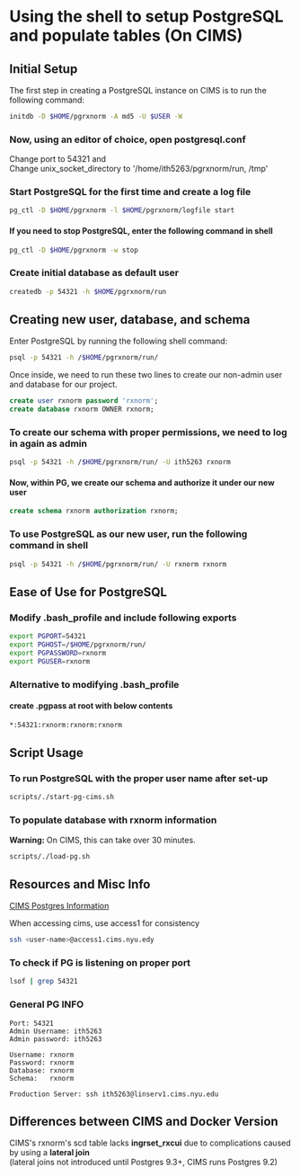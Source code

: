 # Using the shell to setup PostgreSQL and populate tables (On CIMS)

## Initial Setup

The first step in creating a PostgreSQL instance on CIMS is to run the following command:

```sh
initdb -D $HOME/pgrxnorm -A md5 -U $USER -W
```

### Now, using an editor of choice, open  **postgresql.conf**

Change port to 54321 and \
Change unix_socket_directory to '/home/ith5263/pgrxnorm/run, /tmp'

### Start PostgreSQL for the first time and create a log file

```sh
pg_ctl -D $HOME/pgrxnorm -l $HOME/pgrxnorm/logfile start
```

#### If you need to stop PostgreSQL, enter the following command in shell

```sh
pg_ctl -D $HOME/pgrxnorm -w stop
```

### Create initial database as default user

```sh
createdb -p 54321 -h $HOME/pgrxnorm/run
```

## Creating new user, database, and schema

Enter PostgreSQL by running the following shell command:

```sh
psql -p 54321 -h /$HOME/pgrxnorm/run/
```

Once inside, we need to run these two lines to create our non-admin user and database for our project.

```sql
create user rxnorm password 'rxnorm';
create database rxnorm OWNER rxnorm;
```

### To create our schema with proper permissions, we need to log in again as admin

```sh
psql -p 54321 -h /$HOME/pgrxnorm/run/ -U ith5263 rxnorm
```

#### Now, within PG, we create our schema and authorize it under our new user

```sql
create schema rxnorm authorization rxnorm;
```

### To use PostgreSQL as our new user, run the following command in shell

``` sh
psql -p 54321 -h /$HOME/pgrxnorm/run/ -U rxnorm rxnorm
```

## Ease of Use for PostgreSQL

### Modify .bash_profile and include following exports

```sh
export PGPORT=54321
export PGHOST=/$HOME/pgrxnorm/run/
export PGPASSWORD=rxnorm
export PGUSER=rxnorm
```

### Alternative to modifying .bash_profile

#### create .pgpass at root with below contents

```sh
*:54321:rxnorm:rxnorm:rxnorm
```

## Script Usage

### To run PostgreSQL with the proper user name after set-up

```sh
scripts/./start-pg-cims.sh
```

### To populate database with rxnorm information

**Warning:** On CIMS, this can take over 30 minutes.

```sh
scripts/./load-pg.sh
```

## Resources and Misc Info

[CIMS Postgres Information](https://cims.nyu.edu/webapps/content/systems/userservices/databases/PostgreSQL-cluster)

When accessing cims, use access1 for consistency

```sh
ssh <user-name>@access1.cims.nyu.edy
```

### To check if PG is listening on proper port

```sh
lsof | grep 54321 
```

### General PG INFO

``` text
Port: 54321
Admin Username: ith5263
Admin password: ith5263

Username: rxnorm
Password: rxnorm
Database: rxnorm
Schema:   rxnorm

Production Server: ssh ith5263@linserv1.cims.nyu.edu
```

## Differences between CIMS and Docker Version

CIMS's rxnorm's scd table lacks **ingrset_rxcui** due to complications caused by using a **lateral join** \
(lateral joins not introduced until Postgres 9.3+, CIMS runs Postgres 9.2)
